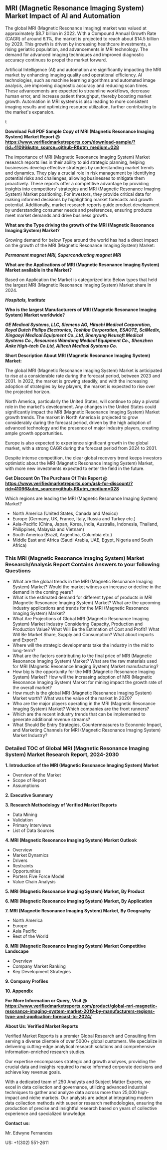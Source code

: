<h2>MRI (Magnetic Resonance Imaging System) Market Impact of AI and Automation</h2><p>The global MRI (Magnetic Resonance Imaging) market was valued at approximately $8.7 billion in 2022. With a Compound Annual Growth Rate (CAGR) of around 6.1%, the market is projected to reach about $14.5 billion by 2029. This growth is driven by increasing healthcare investments, a rising geriatric population, and advancements in MRI technology. The demand for advanced imaging techniques and improved diagnostic accuracy continues to propel the market forward.</p><p>Artificial Intelligence (AI) and automation are significantly impacting the MRI market by enhancing imaging quality and operational efficiency. AI technologies, such as machine learning algorithms and automated image analysis, are improving diagnostic accuracy and reducing scan times. These advancements are expected to streamline workflows, decrease human error, and increase patient throughput, thereby boosting market growth. Automation in MRI systems is also leading to more consistent imaging results and optimizing resource utilization, further contributing to the market's expansion.</p>t</p><p id="" class=""><strong>Download Full PDF Sample Copy of MRI (Magnetic Resonance Imaging System) Market Report @ <a href="https://www.verifiedmarketreports.com/download-sample/?rid=41096&utm_source=github-R&utm_medium=028" target="_blank">https://www.verifiedmarketreports.com/download-sample/?rid=41096&utm_source=github-R&utm_medium=028</a></strong></p><p>The importance of&nbsp;MRI (Magnetic Resonance Imaging System) Market research reports lies in their ability to aid strategic planning, helping businesses develop effective strategies by understanding market trends and dynamics. They play a crucial role in risk management by identifying potential risks and challenges, allowing businesses to mitigate them proactively. These reports offer a competitive advantage by providing insights into competitors' strategies and MRI (Magnetic Resonance Imaging System) Market positioning. For investors, they provide critical data for making informed decisions by highlighting market forecasts and growth potential. Additionally, market research reports guide product development by understanding consumer needs and preferences, ensuring products meet market demands and drive business growth.</p><p><strong>What are the&nbsp;Type driving the growth of the MRI (Magnetic Resonance Imaging System) Market?</strong></p><p id="" class="">Growing demand for below Type around the world has had a direct impact on the growth of the MRI (Magnetic Resonance Imaging System) Market:</p><em><strong>Permanent magnet MRI, Superconducting magnet MRI</strong></em></p><strong>What are the&nbsp;Applications&nbsp;of MRI (Magnetic Resonance Imaging System) Market available in the Market?</strong></p><p id="" class="">Based on Application the Market is categorized into Below types that held the largest MRI (Magnetic Resonance Imaging System) Market share In 2024.</p><em><strong>Hospitals, Institute</strong></em></p><strong>Who is the largest Manufacturers of MRI (Magnetic Resonance Imaging System) Market worldwide?</strong></p><p><em><strong>GE Medical Systems, LLC, Siemens AG, Hitachi Medical Corporation, Royal Dutch Philips Electronics, Toshiba Corporation, ESAOTE, SciMedix, Xingaoyi Medical Equipment Co.,Ltd, Shenyang Neusoft Medical Systems Co., Resources Wandong Medical Equipment Co., Shenzhen Anke High-tech Co.Ltd, Alltech Medical Systems Co.</strong></em></p><p id="" class=""><strong>Short Description About MRI (Magnetic Resonance Imaging System) Market:</strong></p><p>The global MRI (Magnetic Resonance Imaging System) Market is anticipated to rise at a considerable rate during the forecast period, between 2023 and 2031. In 2022, the market is growing steadily, and with the increasing adoption of strategies by key players, the market is expected to rise over the projected horizon.</p><p>North America, particularly the United States, will continue to play a pivotal role in the market's development. Any changes in the United States could significantly impact the MRI (Magnetic Resonance Imaging System) Market growth trends. The market in North America is projected to grow considerably during the forecast period, driven by the high adoption of advanced technology and the presence of major industry players, creating ample growth opportunities.</p><p>Europe is also expected to experience significant growth in the global market, with a strong CAGR during the forecast period from 2024 to 2031.</p><p>Despite intense competition, the clear global recovery trend keeps investors optimistic about the MRI (Magnetic Resonance Imaging System) Market, with more new investments expected to enter the field in the future.</p><p id="" class=""><strong>Get Discount On The Purchase Of This Report @ <a href="https://www.verifiedmarketreports.com/ask-for-discount/?rid=41096&utm_source=github-R&utm_medium=028" target="_blank">https://www.verifiedmarketreports.com/ask-for-discount/?rid=41096&utm_source=github-R&utm_medium=028</a></strong></p>Which regions are leading the MRI (Magnetic Resonance Imaging System) Market?</p><ul><li>North America (United States, Canada and Mexico)</li><li>Europe (Germany, UK, France, Italy, Russia and Turkey etc.)</li><li>Asia-Pacific (China, Japan, Korea, India, Australia, Indonesia, Thailand, Philippines, Malaysia and Vietnam)</li><li>South America (Brazil, Argentina, Columbia etc.)</li><li>Middle East and Africa (Saudi Arabia, UAE, Egypt, Nigeria and South Africa)</li></ul><h3 id="" class="">This MRI (Magnetic Resonance Imaging System) Market Research/Analysis Report Contains Answers to your following Questions</h3><ul><li>What are the global trends in the MRI (Magnetic Resonance Imaging System) Market? Would the market witness an increase or decline in the demand in the coming years?</li><li>What is the estimated demand for different types of products in MRI (Magnetic Resonance Imaging System) Market? What are the upcoming industry applications and trends for the MRI (Magnetic Resonance Imaging System) Market?</li><li>What Are Projections of Global MRI (Magnetic Resonance Imaging System) Market Industry Considering Capacity, Production and Production Value? What Will Be the Estimation of Cost and Profit? What Will Be Market Share, Supply and Consumption? What about imports and Export?</li><li>Where will the strategic developments take the industry in the mid to long-term?</li><li>What are the factors contributing to the final price of MRI (Magnetic Resonance Imaging System) Market? What are the raw materials used for MRI (Magnetic Resonance Imaging System) Market manufacturing?</li><li>How big is the opportunity for the MRI (Magnetic Resonance Imaging System) Market? How will the increasing adoption of MRI (Magnetic Resonance Imaging System) Market for mining impact the growth rate of the overall market?</li><li>How much is the global MRI (Magnetic Resonance Imaging System) Market worth? What was the value of the market In 2020?</li><li>Who are the major players operating in the MRI (Magnetic Resonance Imaging System) Market? Which companies are the front runners?</li><li>Which are the recent industry trends that can be implemented to generate additional revenue streams?</li><li>What Should Be Entry Strategies, Countermeasures to Economic Impact, and Marketing Channels for MRI (Magnetic Resonance Imaging System) Market Industry?</li></ul><h3 id="" class="">Detailed TOC of Global MRI (Magnetic Resonance Imaging System) Market Research Report, 2024-2030</h3><p id="" class=""><strong>1. Introduction of the MRI (Magnetic Resonance Imaging System) Market</strong></p><ul><li>Overview of the Market</li><li>Scope of Report</li><li>Assumptions</li></ul><p id="" class=""><strong>2. Executive Summary</strong></p><p id="" class=""><strong>3. Research Methodology of Verified Market Reports</strong></p><ul><li>Data Mining</li><li>Validation</li><li>Primary Interviews</li><li>List of Data Sources</li></ul><p id="" class=""><strong>4. MRI (Magnetic Resonance Imaging System) Market Outlook</strong></p><ul><li>Overview</li><li>Market Dynamics</li><li>Drivers</li><li>Restraints</li><li>Opportunities</li><li>Porters Five Force Model</li><li>Value Chain Analysis</li></ul><p id="" class=""><strong>5. MRI (Magnetic Resonance Imaging System) Market, By Product</strong></p><p id="" class=""><strong>6. MRI (Magnetic Resonance Imaging System) Market, By Application</strong></p><p id="" class=""><strong>7. MRI (Magnetic Resonance Imaging System) Market, By Geography</strong></p><ul><li>North America</li><li>Europe</li><li>Asia Pacific</li><li>Rest of the World</li></ul><p id="" class=""><strong>8. MRI (Magnetic Resonance Imaging System) Market Competitive Landscape</strong></p><ul><li>Overview</li><li>Company Market Ranking</li><li>Key Development Strategies</li></ul><p id="" class=""><strong>9. Company Profiles</strong></p><p id="" class=""><strong>10. Appendix</strong></p><p id="" class=""><strong>For More Information or Query, Visit @ <a href="https://www.verifiedmarketreports.com/product/global-mri-magnetic-resonance-imaging-system-market-2019-by-manufacturers-regions-type-and-application-forecast-to-2024/" target="_blank">https://www.verifiedmarketreports.com/product/global-mri-magnetic-resonance-imaging-system-market-2019-by-manufacturers-regions-type-and-application-forecast-to-2024/</a></strong></p><p id="" class=""><strong>About Us: Verified Market Reports</strong></p><p id="" class="">Verified Market Reports is a premier Global Research and Consulting firm serving a diverse clientele of over 5000+ global customers. We specialize in delivering cutting-edge analytical research solutions and comprehensive information-enriched research studies.</p><p id="" class="">Our expertise encompasses strategic and growth analyses, providing the crucial data and insights required to make informed corporate decisions and achieve key revenue goals.</p><p id="" class="">With a dedicated team of 250 Analysts and Subject Matter Experts, we excel in data collection and governance, utilizing advanced industrial techniques to gather and analyze data across more than 25,000 high-impact and niche markets. Our analysts are adept at integrating modern data collection methods with superior research methodologies, ensuring the production of precise and insightful research based on years of collective experience and specialized knowledge.</p><p id="" class=""><strong>Contact us:</strong></p><p id="" class="">Mr. Edwyne Fernandes</p><p id="" class="">US: +1(302) 551-2611</p>